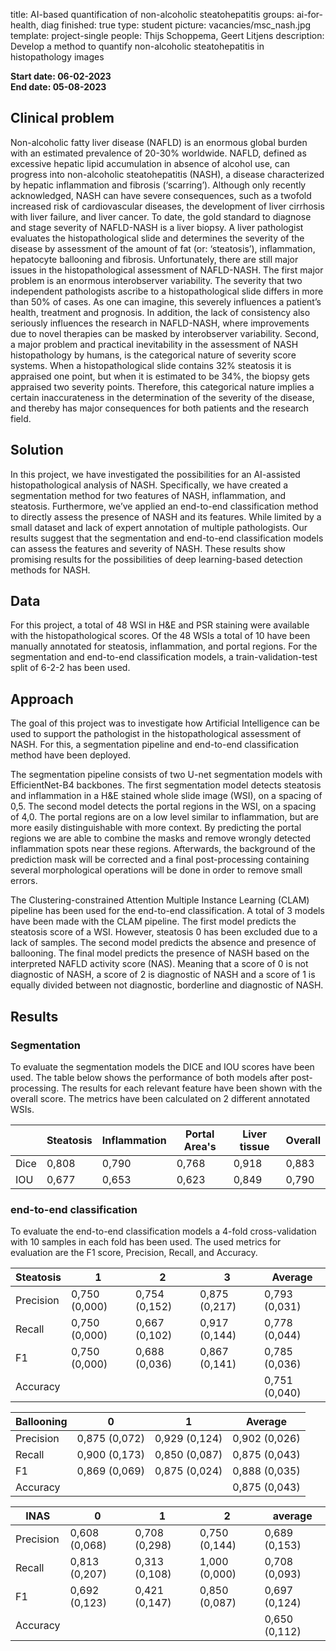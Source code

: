 title: AI-based quantification of non-alcoholic steatohepatitis
groups: ai-for-health, diag
finished: true
type: student
picture: vacancies/msc_nash.jpg
template: project-single
people: Thijs Schoppema, Geert Litjens
description: Develop a method to quantify non-alcoholic steatohepatitis in histopathology images

**Start date: 06-02-2023** <br>
**End date: 05-08-2023**

## Clinical problem
Non-alcoholic fatty liver disease (NAFLD) is an enormous global burden with an estimated prevalence of 20-30% worldwide. NAFLD, defined as excessive hepatic lipid accumulation in absence of alcohol use, can progress into non-alcoholic steatohepatitis (NASH), a disease characterized by hepatic inflammation and fibrosis (‘scarring’). Although only recently acknowledged, NASH can have severe consequences, such as a twofold increased risk of cardiovascular diseases, the development of liver cirrhosis with liver failure, and liver cancer.
To date, the gold standard to diagnose and stage severity of NAFLD-NASH is a liver biopsy. A liver pathologist evaluates the histopathological slide and determines the severity of the disease by assessment of the amount of fat (or: ‘steatosis’), inflammation, hepatocyte ballooning and fibrosis. Unfortunately, there are still major issues in the histopathological assessment of NAFLD-NASH. 
The first major problem is an enormous interobserver variability. The severity that two independent pathologists ascribe to a histopathological slide differs in more than 50% of cases. As one can imagine, this severely influences a patient’s health, treatment and prognosis. In addition, the lack of consistency also seriously influences the research in NAFLD-NASH, where improvements due to novel therapies can be masked by interobserver variability.
Second, a major problem and practical inevitability in the assessment of NASH histopathology by humans, is the categorical nature of severity score systems. When a histopathological slide contains 32% steatosis it is appraised one point, but when it is estimated to be 34%, the biopsy gets appraised two severity points. Therefore, this categorical nature implies a certain inaccurateness in the determination of the severity of the disease, and thereby has major consequences for both patients and the research field. 

## Solution
In this project, we have investigated the possibilities for an AI-assisted histopathological analysis of NASH. Specifically, we have created a segmentation method for two features of NASH, inflammation, and steatosis. Furthermore, we’ve applied an end-to-end classification method to directly assess the presence of NASH and its features. While limited by a small dataset and lack of expert annotation of multiple pathologists. Our results suggest that the segmentation and end-to-end classification models can assess the features and severity of NASH. These results show promising results for the possibilities of deep learning-based detection methods for NASH.

## Data
For this project, a total of 48 WSI in H&E and PSR staining were available with the histopathological scores. Of the 48 WSIs a total of 10 have been manually annotated for steatosis, inflammation, and portal regions. For the segmentation and end-to-end classification models, a train-validation-test split of 6-2-2 has been used.

## Approach
The goal of this project was to investigate how Artificial Intelligence can be used to support the pathologist in the histopathological assessment of NASH. For this, a segmentation pipeline and end-to-end classification method have been deployed. 

The segmentation pipeline consists of two U-net segmentation models with EfficientNet-B4 backbones. The first segmentation model detects steatosis and inflammation in a H&E stained whole slide image (WSI), on a spacing of 0,5. The second model detects the portal regions in the WSI, on a spacing of 4,0. The portal regions are on a low level similar to inflammation, but are more easily distinguishable with more context. By predicting the portal regions we are able to combine the masks and remove wrongly detected inflammation spots near these regions. Afterwards, the background of the prediction mask will be corrected and a final post-processing containing several morphological operations will be done in order to remove small errors.

The Clustering-constrained Attention Multiple Instance Learning (CLAM) pipeline has been used for the end-to-end classification. A total of 3 models have been made with the CLAM pipeline. The first model predicts the steatosis score of a WSI. However, steatosis 0 has been excluded due to a lack of samples. The second model predicts the absence and presence of ballooning. The final model predicts the presence of NASH based on the interpreted NAFLD activity score (NAS). Meaning that a score of 0 is not diagnostic of NASH, a score of 2 is diagnostic of NASH and a score of 1 is equally divided between not diagnostic, borderline and diagnostic of NASH.

## Results
### Segmentation
To evaluate the segmentation models the DICE and IOU scores have been used. The table below shows the performance of both models after post-processing. The results for each relevant feature have been shown with the overall score. The metrics have been calculated on 2 different annotated WSIs.

| | Steatosis | Inflammation | Portal Area's | Liver tissue | Overall |
|-----|-----|-----|-----|-----|-----|
| Dice | 0,808 | 0,790 | 0,768 | 0,918 | 0,883 |
| IOU | 0,677 | 0,653 | 0,623 | 0,849 | 0,790 |

### end-to-end classification
To evaluate the end-to-end classification models a 4-fold cross-validation with 10 samples in each fold has been used. The used metrics for evaluation are the F1 score, Precision, Recall, and Accuracy.

| Steatosis | 1 | 2 | 3 | Average |
|-----|-----|-----|-----|-----|
| Precision | 0,750 (0,000) | 0,754 (0,152) | 0,875 (0,217) | 0,793 (0,031) |
| Recall | 0,750 (0,000) | 0,667 (0,102) | 0,917 (0,144) | 0,778 (0,044) |
| F1 | 0,750 (0,000) | 0,688 (0,036) | 0,867 (0,141) | 0,785 (0,036) |
| Accuracy | | | | 0,751 (0,040) | 

| Ballooning | 0 | 1 | Average |
|-----|-----|-----|-----|
| Precision | 0,875 (0,072) | 0,929 (0,124) | 0,902 (0,026) |
| Recall | 0,900 (0,173) | 0,850 (0,087) | 0,875 (0,043) |
| F1 | 0,869 (0,069) | 0,875 (0,024) | 0,888 (0,035) |
| Accuracy | | | 0,875 (0,043) |

| INAS | 0 | 1 | 2 | average |
|-----|-----|-----|-----|-----|
| Precision | 0,608 (0,068) | 0,708 (0,298) | 0,750 (0,144) | 0,689 (0,153) |
| Recall | 0,813 (0,207) | 0,313 (0,108) | 1,000 (0,000) | 0,708 (0,093) |
| F1 | 0,692 (0,123) | 0,421 (0,147) | 0,850 (0,087) | 0,697 (0,124) |
| Accuracy | | | | 0,650 (0,112) |

[//]: # " Students will be supervised by a team of NAFLD-NASH experts from the Amsterdam UMC (dr. Onno Holleboom, and drs. Quinten Augustijn) and a team of experts in the field of deep learning in histopathology from the Radboud University (dr. ir. Geert Litjens and prof. dr. Jeroen van der Laak). Primarily based in Nijmegen, the student will develop a deep learning model for the assessment of NAFLD-NASH. The student will be trained by a liver pathologist in the assessment of NAFLD-NASH. Thereafter the student will build a supervised model upon the histopathological slides of 60-100 patients. When successful, the model will further be validated in larger cohorts. We expect that the thesis will results in a significant scientific publication. "
